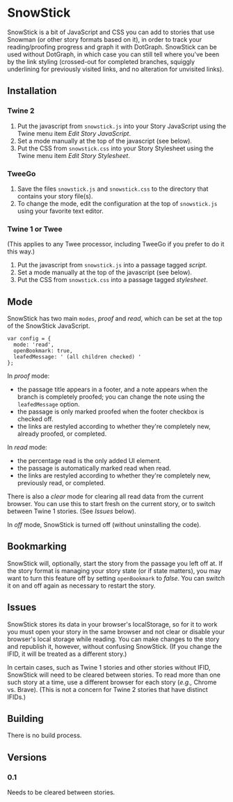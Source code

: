 # SnowStick

SnowStick is a bit of JavaScript and CSS you can add to stories that use Snowman (or other story formats based on it), in order to track your reading/proofing progress and graph it with DotGraph.  SnowStick can be used without DotGraph, in which case you can still tell where you've been by the link styling (crossed-out for completed branches, squiggly underlining for previously visited links, and no alteration for unvisited links).

## Installation

### Twine 2

1. Put the javascript from `snowstick.js` into your Story JavaScript using the Twine menu item *Edit Story JavaScript*.
2. Set a mode manually at the top of the javascript (see below).
3. Put the CSS from `snowstick.css` into your Story Stylesheet using the Twine menu item *Edit Story Stylesheet*.

### TweeGo

1. Save the files `snowstick.js` and `snowstick.css` to the directory that contains your story file(s).
2. To change the mode, edit the configuration at the top of `snowstick.js` using your favorite text editor.

### Twine 1 or Twee

(This applies to any Twee processor, including TweeGo if you prefer to do it this way.)

1. Put the javascript from `snowstick.js` into a passage tagged *script*.
2. Set a mode manually at the top of the javascript (see below).
3. Put the CSS from `snowstick.css` into a passage tagged *stylesheet*.

## Mode

SnowStick has two main `modes`, *proof* and *read*, which can be set at the top of the SnowStick JavaScript.

    var config = {
      mode: 'read',
	  openBookmark: true,
      leafedMessage: ' (all children checked) '
    };

In *proof* mode:
* the passage title appears in a footer, and a note appears when the branch is completely proofed; you can change the note using the `leafedMessage` option.
* the passage is only marked proofed when the footer checkbox is checked off.
* the links are restyled according to whether they're completely new, already proofed, or completed.

In *read* mode:
* the percentage read is the only added UI element.
* the passage is automatically marked read when read.
* the links are restyled according to whether they're completely new, previously read, or completed.

There is also a *clear* mode for clearing all read data from the current browser.
You can use this to start fresh on the current story, or to switch between Twine 1 stories. (See *Issues* below).

In *off* mode, SnowStick is turned off (without uninstalling the code).

## Bookmarking

SnowStick will, optionally, start the story from the passage you left off at.  If the story format is managing your story state (or if state matters), you may want to turn this feature off by setting `openBookmark` to *false*.  You can switch it on and off again as necessary to restart the story.

## Issues

SnowStick stores its data in your browser's localStorage, so for it to work you must open your story in the same browser and not clear or disable your browser's local storage while reading.  You can make changes to the story and republish it, however, without confusing SnowStick.  (If you change the IFID, it will be treated as a different story.)

In certain cases, such as Twine 1 stories and other stories without IFID, SnowStick will need to be cleared between stories.  To read more than one such story at a time, use a different browser for each story (*e.g.,* Chrome vs. Brave).  (This is not a concern for Twine 2 stories that have distinct IFIDs.)

## Building

There is no build process.

## Versions

### 0.1

Needs to be cleared between stories. 
